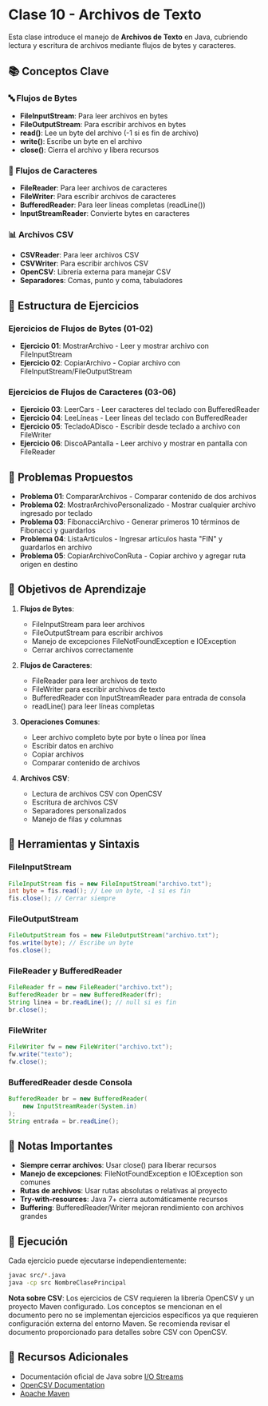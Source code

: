 # Clase 10 - Archivos de Texto

Esta clase introduce el manejo de **Archivos de Texto** en Java, cubriendo lectura y escritura de archivos mediante flujos de bytes y caracteres.

## 📚 Conceptos Clave

### 🔤 Flujos de Bytes
- **FileInputStream**: Para leer archivos en bytes
- **FileOutputStream**: Para escribir archivos en bytes
- **read()**: Lee un byte del archivo (-1 si es fin de archivo)
- **write()**: Escribe un byte en el archivo
- **close()**: Cierra el archivo y libera recursos

### 📝 Flujos de Caracteres
- **FileReader**: Para leer archivos de caracteres
- **FileWriter**: Para escribir archivos de caracteres
- **BufferedReader**: Para leer líneas completas (readLine())
- **InputStreamReader**: Convierte bytes en caracteres

### 📊 Archivos CSV
- **CSVReader**: Para leer archivos CSV
- **CSVWriter**: Para escribir archivos CSV
- **OpenCSV**: Librería externa para manejar CSV
- **Separadores**: Comas, punto y coma, tabuladores

## 📁 Estructura de Ejercicios

### Ejercicios de Flujos de Bytes (01-02)
- **Ejercicio 01**: MostrarArchivo - Leer y mostrar archivo con FileInputStream
- **Ejercicio 02**: CopiarArchivo - Copiar archivo con FileInputStream/FileOutputStream

### Ejercicios de Flujos de Caracteres (03-06)
- **Ejercicio 03**: LeerCars - Leer caracteres del teclado con BufferedReader
- **Ejercicio 04**: LeeLíneas - Leer líneas del teclado con BufferedReader
- **Ejercicio 05**: TecladoADisco - Escribir desde teclado a archivo con FileWriter
- **Ejercicio 06**: DiscoAPantalla - Leer archivo y mostrar en pantalla con FileReader

## 📁 Problemas Propuestos

- **Problema 01**: CompararArchivos - Comparar contenido de dos archivos
- **Problema 02**: MostrarArchivoPersonalizado - Mostrar cualquier archivo ingresado por teclado
- **Problema 03**: FibonacciArchivo - Generar primeros 10 términos de Fibonacci y guardarlos
- **Problema 04**: ListaArticulos - Ingresar artículos hasta "FIN" y guardarlos en archivo
- **Problema 05**: CopiarArchivoConRuta - Copiar archivo y agregar ruta origen en destino

## 🎯 Objetivos de Aprendizaje

1. **Flujos de Bytes**:
   - FileInputStream para leer archivos
   - FileOutputStream para escribir archivos
   - Manejo de excepciones FileNotFoundException e IOException
   - Cerrar archivos correctamente

2. **Flujos de Caracteres**:
   - FileReader para leer archivos de texto
   - FileWriter para escribir archivos de texto
   - BufferedReader con InputStreamReader para entrada de consola
   - readLine() para leer líneas completas

3. **Operaciones Comunes**:
   - Leer archivo completo byte por byte o línea por línea
   - Escribir datos en archivo
   - Copiar archivos
   - Comparar contenido de archivos

4. **Archivos CSV**:
   - Lectura de archivos CSV con OpenCSV
   - Escritura de archivos CSV
   - Separadores personalizados
   - Manejo de filas y columnas

## 🔧 Herramientas y Sintaxis

### FileInputStream
```java
FileInputStream fis = new FileInputStream("archivo.txt");
int byte = fis.read(); // Lee un byte, -1 si es fin
fis.close(); // Cerrar siempre
```

### FileOutputStream
```java
FileOutputStream fos = new FileOutputStream("archivo.txt");
fos.write(byte); // Escribe un byte
fos.close();
```

### FileReader y BufferedReader
```java
FileReader fr = new FileReader("archivo.txt");
BufferedReader br = new BufferedReader(fr);
String linea = br.readLine(); // null si es fin
br.close();
```

### FileWriter
```java
FileWriter fw = new FileWriter("archivo.txt");
fw.write("texto");
fw.close();
```

### BufferedReader desde Consola
```java
BufferedReader br = new BufferedReader(
    new InputStreamReader(System.in)
);
String entrada = br.readLine();
```

## 📝 Notas Importantes

- **Siempre cerrar archivos**: Usar close() para liberar recursos
- **Manejo de excepciones**: FileNotFoundException e IOException son comunes
- **Rutas de archivos**: Usar rutas absolutas o relativas al proyecto
- **Try-with-resources**: Java 7+ cierra automáticamente recursos
- **Buffering**: BufferedReader/Writer mejoran rendimiento con archivos grandes

## 🚀 Ejecución

Cada ejercicio puede ejecutarse independientemente:

```bash
javac src/*.java
java -cp src NombreClasePrincipal
```

**Nota sobre CSV**: Los ejercicios de CSV requieren la librería OpenCSV y un proyecto Maven configurado. Los conceptos se mencionan en el documento pero no se implementan ejercicios específicos ya que requieren configuración externa del entorno Maven. Se recomienda revisar el documento proporcionado para detalles sobre CSV con OpenCSV.

## 📖 Recursos Adicionales

- Documentación oficial de Java sobre [I/O Streams](https://docs.oracle.com/javase/tutorial/essential/io/)
- [OpenCSV Documentation](https://opencsv.sourceforge.net/)
- [Apache Maven](https://maven.apache.org/)

